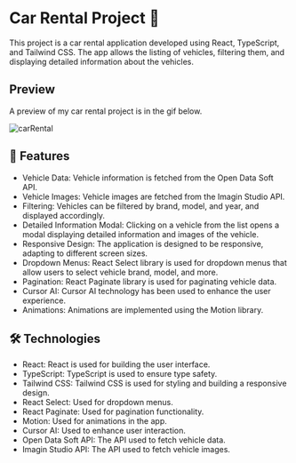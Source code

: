 # Car Rental Project 🚗

This project is a car rental application developed using React, TypeScript, and Tailwind CSS. The app allows the listing of vehicles, filtering them, and displaying detailed information about the vehicles.

## Preview

A preview of my car rental project is in the gif below.

![carRental](https://github.com/user-attachments/assets/2196ea40-3eb9-4515-b64c-5d2108c96bbd)


## 🚀 Features

* Vehicle Data: Vehicle information is fetched from the Open Data Soft API.
* Vehicle Images: Vehicle images are fetched from the Imagin Studio API.
* Filtering: Vehicles can be filtered by brand, model, and year, and displayed accordingly.
* Detailed Information Modal: Clicking on a vehicle from the list opens a modal displaying detailed information and images of the vehicle.
* Responsive Design: The application is designed to be responsive, adapting to different screen sizes.
* Dropdown Menus: React Select library is used for dropdown menus that allow users to select vehicle brand, model, and more.
* Pagination: React Paginate library is used for paginating vehicle data.
* Cursor AI: Cursor AI technology has been used to enhance the user experience.
* Animations: Animations are implemented using the Motion library.

## 🛠️ Technologies

* React: React is used for building the user interface.
* TypeScript: TypeScript is used to ensure type safety.
* Tailwind CSS: Tailwind CSS is used for styling and building a responsive design.
* React Select: Used for dropdown menus.
* React Paginate: Used for pagination functionality.
* Motion: Used for animations in the app.
* Cursor AI: Used to enhance user interaction.
* Open Data Soft API: The API used to fetch vehicle data.
* Imagin Studio API: The API used to fetch vehicle images.
